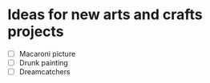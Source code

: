 # Ideas for new arts and crafts projects

- [ ] Macaroni picture
- [ ] Drunk painting
- [ ] Dreamcatchers
